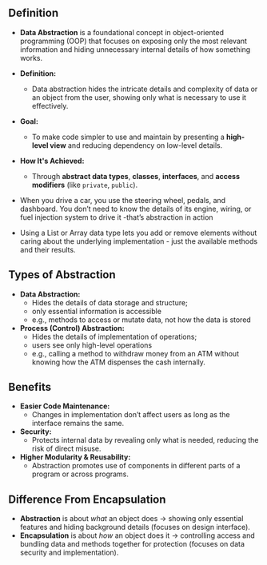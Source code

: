 ## **Definition**

- **Data Abstraction** is a foundational concept in object-oriented programming (OOP) that focuses on exposing only the most relevant information and hiding unnecessary internal details of how something works. 

- **Definition:**
    - Data abstraction hides the intricate details and complexity of data or an object from the user, showing only what is necessary to use it effectively.
- **Goal:**
    - To make code simpler to use and maintain by presenting a **high-level view** and reducing dependency on low-level details.
- **How It's Achieved:**
    - Through **abstract data types**, **classes**, **interfaces**, and **access modifiers** (like `private`, `public`).

- When you drive a car, you use the steering wheel, pedals, and dashboard. You don’t need to know the details of its engine, wiring, or fuel injection system to drive it -that’s abstraction in action
- Using a List or Array data type lets you add or remove elements without caring about the underlying implementation - just the available methods and their results.

## **Types of Abstraction**

- **Data Abstraction:**
    - Hides the details of data storage and structure;
    - only essential information is accessible
    - e.g., methods to access or mutate data, not how the data is stored
- **Process (Control) Abstraction:**
    - Hides the details of implementation of operations;
    - users see only high-level operations
    - e.g., calling a method to withdraw money from an ATM without knowing how the ATM dispenses the cash internally.

## **Benefits**

- **Easier Code Maintenance:**
    - Changes in implementation don’t affect users as long as the interface remains the same.
- **Security:**
    - Protects internal data by revealing only what is needed, reducing the risk of direct misuse.
- **Higher Modularity & Reusability:**
    - Abstraction promotes use of components in different parts of a program or across programs.

## **Difference From Encapsulation**

- **Abstraction** is about *what* an object does → showing only essential features and hiding background details (focuses on design interface).
- **Encapsulation** is about *how* an object does it → controlling access and bundling data and methods together for protection (focuses on data security and implementation).